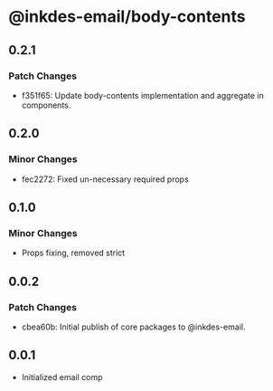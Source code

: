 # @inkdes-email/body-contents

## 0.2.1

### Patch Changes

- f351f65: Update body-contents implementation and aggregate in components.

## 0.2.0

### Minor Changes

- fec2272: Fixed un-necessary required props

## 0.1.0

### Minor Changes

- Props fixing, removed strict

## 0.0.2

### Patch Changes

- cbea60b: Initial publish of core packages to @inkdes-email.

## 0.0.1

- Initialized email comp
